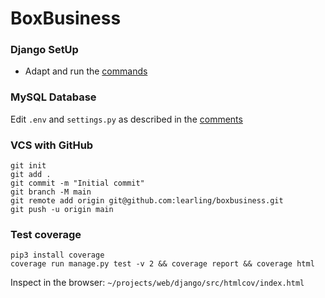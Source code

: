 # BoxBusiness
### Django SetUp
- Adapt and run the [commands](commands.txt)
### MySQL Database
Edit ```.env``` and ```settings.py``` as described in the [comments](src/boxbusiness/__init__.py)
### VCS with GitHub
```console
git init
git add .
git commit -m "Initial commit"
git branch -M main
git remote add origin git@github.com:learling/boxbusiness.git
git push -u origin main
```
### Test coverage
```console
pip3 install coverage
coverage run manage.py test -v 2 && coverage report && coverage html
```
Inspect in the browser:
```~/projects/web/django/src/htmlcov/index.html```